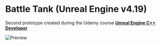 # Battle Tank (Unreal Engine v4.19)


Second prototype created during the Udemy course [__Unreal Engine C++ Developer__](https://www.udemy.com/unrealcourse/)

![Preview](https://i.imgur.com/f7jerPk.jpg)
